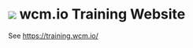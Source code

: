 <img src="https://wcm.io/images/favicon-16@2x.png"/> wcm.io Training Website
======

See https://training.wcm.io/
